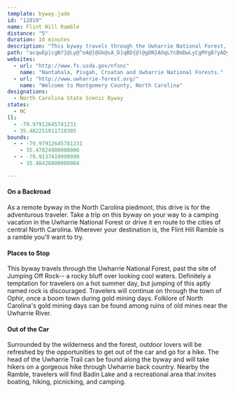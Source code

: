 ```yaml
---
template: byway.jade
id: "12819"
name: Flint Hill Ramble
distance: "5"
duration: 10 minutes
description: "This byway travels through the Uwharrie National Forest, past Jumping Off Rock (actually 'jumping off' is discouraged) and through the town of Ophir, once a boom town during gold mining days."
path: "acqwEp|cgN?}@Ly@^oA@}@Gk@sA_D]qBD{@l@gDN}AOqLYcBmDwLyCgMYgB?yADy@b@mBlBmF~@qBhBiCrB_Eb@g@d@WjIaB`@e@VyAJeDKeAi@uBIcADo@^kAb@mArAaCHeA}BiTU_FSs@wBgEOy@?e@RmAIsBH_AnCuFx@wCLgACsEkAuG]w@}AaCaAwCqHcLMg@AkAHmIZu@r@_@d@?vFzAb@@x@Sp@g@Rg@H}AcAiFwCuLiCeFo@kBKcA@yCUeBcCgFKs@?m@hAiAz@_BdGqOn@gAd@y@bBkBxBwBHaAYaDIwCRaDNmGCaAkAsJJiEHeBNcAtBcEvAsD"
websites: 
  - url: "http://www.fs.usda.gov/nfsnc"
    name: "Nantahala, Pisgah, Croatan and Uwharrie National Forests."
  - url: "http://www.uwharrie-forest.org/"
    name: "Welcome to Montgomery County, North Carolina"
designations: 
  - North Carolina State Scenic Byway
states: 
  - NC
ll: 
  - -79.97912645781231
  - 35.482251911728305
bounds: 
  - - -79.97912645781231
    - 35.47824900000006
  - - -79.9137419999999
    - 35.48426800000004

---
```


<h4>On a Backroad</h4>
<p>As a remote byway in the North Carolina piedmont, this drive is
for the adventurous traveler. Take a trip on this byway on your way
to a camping vacation in the Uwharrie National Forest or drive it
en route to the cities of central North Carolina. Wherever your
destination is, the Flint Hill Ramble is a ramble you'll want to
try.</p>
<h4>Places to Stop</h4>
<p>This byway travels through the Uwharrie National Forest, past
the site of Jumping Off Rock-- a rocky bluff over looking cool
waters. Definitely a temptation for travelers on a hot summer day,
but jumping of this aptly named rock is discouraged. Travelers will
continue on through the town of Ophir, once a boom town during gold
mining days. Folklore of North Carolina's gold mining days can be
found among ruins of old mines near the Uwharrie River.</p>
<h4>Out of the Car</h4>
<p>Surrounded by the wilderness and the forest, outdoor lovers will
be refreshed by the opportunities to get out of the car and go for
a hike. The head of the Uwharrie Trail can be found along the byway
and will take hikers on a gorgeous hike through Uwharrie back
country. Nearby the Ramble, travelers will find Badin Lake and a
recreational area that invites boating, hiking, picnicking, and
camping.</p>

